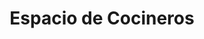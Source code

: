 ---
title: "Espacio de Cocineros"
url: /bahia-blanca/espacio-de-cocineros/
shop: menaje del hogar
---